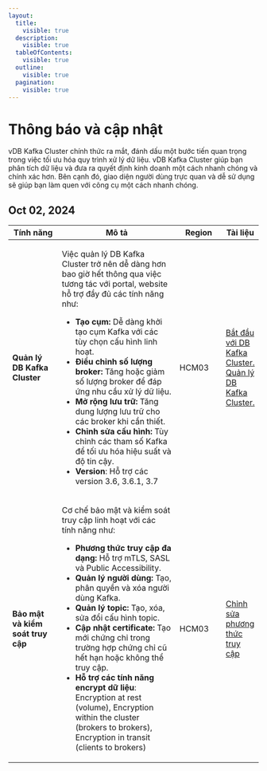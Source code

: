 ```yaml
---
layout:
  title:
    visible: true
  description:
    visible: true
  tableOfContents:
    visible: true
  outline:
    visible: true
  pagination:
    visible: true
---
```


# Thông báo và cập nhật

vDB Kafka Cluster chính thức ra mắt, đánh dấu một bước tiến quan trọng trong việc tối ưu hóa quy trình xử lý dữ liệu. vDB Kafka Cluster giúp bạn phân tích dữ liệu và đưa ra quyết định kinh doanh một cách nhanh chóng và chính xác hơn. Bên cạnh đó, giao diện người dùng trực quan và dễ sử dụng sẽ giúp bạn làm quen với công cụ một cách nhanh chóng.

## Oct 02, 2024

<table data-full-width="true"><thead><tr><th width="169.5">Tính năng</th><th width="522">Mô tả</th><th width="135">Region</th><th>Tài liệu</th></tr></thead><tbody><tr><td><strong>Quản lý DB Kafka Cluster</strong></td><td><p>Việc quản lý DB Kafka Cluster trở nên dễ dàng hơn bao giờ hết thông qua việc tương tác với portal, website hỗ trợ đầy đủ các tính năng như:</p><ul><li><strong>Tạo cụm:</strong> Dễ dàng khởi tạo cụm Kafka với các tùy chọn cấu hình linh hoạt.</li><li><strong>Điều chỉnh số lượng broker:</strong> Tăng hoặc giảm số lượng broker để đáp ứng nhu cầu xử lý dữ liệu.</li><li><strong>Mở rộng lưu trữ:</strong> Tăng dung lượng lưu trữ cho các broker khi cần thiết.</li><li><strong>Chỉnh sửa cấu hình:</strong> Tùy chỉnh các tham số Kafka để tối ưu hóa hiệu suất và độ tin cậy.</li><li><strong>Version</strong>: Hỗ trợ các version 3.6, 3.6.1, 3.7</li></ul><p></p></td><td>HCM03</td><td><a href="bat-dau-voi-kafka-cluster.md">Bắt đầu với DB Kafka Cluster.</a><br><a href="quan-ly-kafka-cluster/">Quản lý DB Kafka Cluster.</a></td></tr><tr><td><strong>Bảo mật và kiểm soát truy cập</strong></td><td><p>Cơ chế bảo mật và kiểm soát truy cập linh hoạt với các tính năng như:</p><ul><li><strong>Phương thức truy cập đa dạng:</strong> Hỗ trợ mTLS, SASL và Public Accessibility.</li><li><strong>Quản lý người dùng:</strong> Tạo, phân quyền và xóa người dùng Kafka.</li><li><strong>Quản lý topic:</strong> Tạo, xóa, sửa đổi cấu hình topic.</li><li><strong>Cập nhật certificate:</strong> Tạo mới chứng chỉ trong trường hợp chứng chỉ cũ hết hạn hoặc không thể truy cập.</li><li><strong>Hỗ trợ các tính năng encrypt dữ liệu</strong>: Encryption at rest (volume), Encryption within the cluster (brokers to brokers), Encryption in transit (clients to brokers)</li></ul></td><td>HCM03</td><td><a href="quan-ly-kafka-cluster/chinh-sua-phuong-thuc-truy-cap.md">Chỉnh sửa phương thức truy cập</a></td></tr></tbody></table>

##
